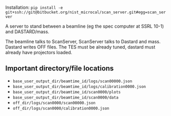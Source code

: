 Installation: `pip install -e git+ssh://git@bitbucket.org/nist_microcal/scan_server.git#egg=scan_server`

A server to stand between a beamline (eg the spec computer at SSRL 10-1) and DASTARD/mass.

The beamline talks to ScanServer, ScanServer talks to Dastard and mass. Dastard writes OFF files. The TES must be already tuned, dastard must already have projectors loaded.

## Important directory/file locations

  * `base_user_output_dir/beamtime_id/logs/scan00000.json`
  * `base_user_output_dir/beamtime_id/logs/calibration0000.json`
  * `base_user_output_dir/beamtime_id/scan0000/plots` 
  * `base_user_output_dir/beamtime_id/scan0000/data` 
  * `off_dir/logs/scan0000/scan00000.json`
  * `off_dir/logs/scan0000/calibration0000.json`

 
